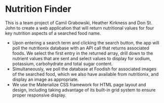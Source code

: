 # Nutrition Finder
This is a team project of Camil Grabowski, Heather Kirkness and Don St. John to create a web application that will return nutritional values for four key nutrition aspects of a searched food name.
- Upon entering a search term and clicking the search button, the app will poll the nutritionix database with an API call that returns associated foods. We select the first entry in the returned array, drill down to the nutrient values that are sent and select values to display for sodium, potassium, carbohydrate and total sugar content.
- Simultaneously, we poll the database at Foodish for associated images of the searched food, which we also have available from nutritionix, and display an image as appropriate.
- We use the Materialize CSS framework for HTML page layout and design, including taking advantage of its built-in grid system to ensure proper responsive display.
